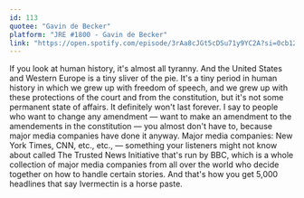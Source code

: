 ```yaml
---
id: 113
quotee: "Gavin de Becker"
platform: "JRE #1800 - Gavin de Becker"
link: "https://open.spotify.com/episode/3rAa8cJGt5cDSu71y9YC2A?si=0cb120a5d7394984"
---
```


If you look at human history, it's almost all tyranny. And the United States and Western Europe is a tiny sliver of the pie. It's a tiny period in human history in which we grew up with freedom of speech, and we grew up with these protections of the court and from the constitution, but it's not some permanent state of affairs. It definitely won't last forever. I say to people who want to change any amendment — want to make an amendment to the amendements in the constitution — you almost don't have to, because major media companies have done it anyway. Major media companies: New York Times, CNN, etc., etc., — something your listeners might not know about called The Trusted News Initiative that's run by BBC, which is a whole collection of major media companies from all over the world who decide together on how to handle certain stories. And that's how you get 5,000 headlines that say Ivermectin is a horse paste.
